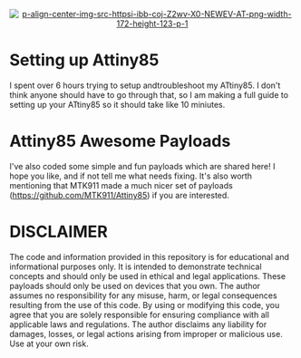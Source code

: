 <p align="center">
<a href="https://ibb.co/9mnNs5b3"><img src="https://i.ibb.co/1YZL8WrJ/p-align-center-img-src-httpsi-ibb-coj-Z2wv-X0-NEWEV-AT-png-width-172-height-123-p-1.png" alt="p-align-center-img-src-httpsi-ibb-coj-Z2wv-X0-NEWEV-AT-png-width-172-height-123-p-1" border="0"></a>
</p>

# Setting up Attiny85
I spent over 6 hours trying to setup andtroubleshoot my ATtiny85. I don't think anyone should have to go through that, so I am making a full guide to setting up your ATtiny85 so it should take like 10 miniutes.
# Attiny85 Awesome Payloads
I've also coded some simple and fun payloads which are shared here!
I hope you like, and if not tell me what needs fixing. It's also worth mentioning that MTK911 made a much nicer set of payloads (https://github.com/MTK911/Attiny85) if you are interested.
# DISCLAIMER
The code and information provided in this repository is for educational and informational purposes only. It is intended to demonstrate technical concepts and should only be used in ethical and legal applications. These payloads should only be used on devices that you own. The author assumes no responsibility for any misuse, harm, or legal consequences resulting from the use of this code. By using or modifying this code, you agree that you are solely responsible for ensuring compliance with all applicable laws and regulations. The author disclaims any liability for damages, losses, or legal actions arising from improper or malicious use. Use at your own risk.
